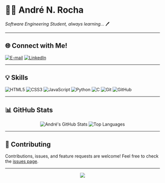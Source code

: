 # 👨‍💻 André N. Rocha

*Software Engineering Student, always learning...* 🖊️

---

## 🌐 Connect with Me!

[![E-mail](https://img.shields.io/badge/-Email-000?style=for-the-badge&logo=microsoft-outlook&logoColor=2d6bf6)](mailto:andrenakarocha@hotmail.com)
[![LinkedIn](https://img.shields.io/badge/-LinkedIn-000?style=for-the-badge&logo=linkedin&logoColor=30A3DC)](https://www.linkedin.com/in/andr%C3%A9-rocha-233373295/)

---

## 💡 Skills

![HTML5](https://img.shields.io/badge/HTML-000?style=for-the-badge&logo=html5&logoColor=30A3DC)
![CSS3](https://img.shields.io/badge/CSS3-000?style=for-the-badge&logo=css3&logoColor=2d6bf6)
![JavaScript](https://img.shields.io/badge/JavaScript-000?style=for-the-badge&logo=javascript&logoColor=30A3DC)
![Python](https://img.shields.io/badge/Python-000?style=for-the-badge&logo=python&logoColor=2d6bf6)
![C](https://img.shields.io/badge/C-000?style=for-the-badge&logo=c&logoColor=30A3DC)
![Git](https://img.shields.io/badge/Git-000?style=for-the-badge&logo=git&logoColor=2d6bf6)
![GitHub](https://img.shields.io/badge/GitHub-000?style=for-the-badge&logo=github&logoColor=30A3DC)

---

## 📊 GitHub Stats

<div align="center">
  <img src="https://github-readme-stats.vercel.app/api?username=andrenakarocha&theme=transparent&bg_color=000&border_color=1586b9&show_icons=true&icon_color=1586b9&title_color=2d6bf6&text_color=FFF" alt="André's GitHub Stats" />
  <img src="https://github-readme-stats-git-masterrstaa-rickstaa.vercel.app/api/top-langs/?username=andrenakarocha&layout=compact&bg_color=000&border_color=1586b9&title_color=2d6bf6&text_color=FFF" alt="Top Languages" />
</div>

---

## 🤝 Contributing

Contributions, issues, and feature requests are welcome! Feel free to check the [issues page](https://github.com/andrenakarocha/repo/issues).

---

<div align="center">
  <img src="https://img.shields.io/badge/Thank%20You%20for%20visiting!-000?style=for-the-badge&logo=github&logoColor=30A3DC" />
</div>
